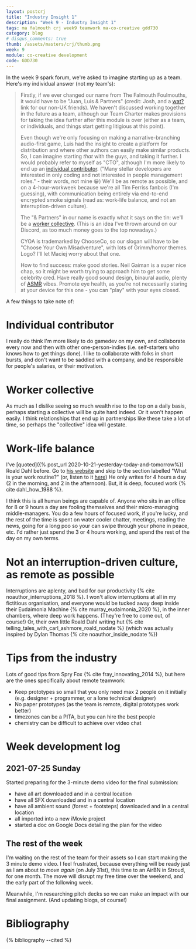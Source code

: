 ```yaml
---
layout: postcrj
title: "Industry Insight 1"
description: "Week 9 - Industry Insight 1"
tags: ma falmouth crj week9 teamwork ma-co-creative gdd730
category: blog
# disqus_comments: true
thumb: /assets/masters/crj/thumb.png
week: 9
module: co-creative development
code: GDD730
---
```


In the week 9 spark forum, we're asked to imagine starting up as a team. Here's my individual answer (not my team's):

> Firstly, if we ever changed our name from The Falmouth Foulmouths, it would have to be "Juan, Luis & Partners" (credit: Josh, and a [wat?](https://en.wikipedia.org/wiki/John_Lewis_%26_Partners) link for our non-UK friends). We haven't discussed working together in the future as a team, although our Team Charter makes provisions for taking the idea further after this module is over (either as a team, or individuals, and things start getting litigious at this point). 
>
> Even though we're only focusing on making a narrative-branching audio-first game, Luis had the insight to create a platform for distribution and where other authors can easily make similar products. So, I can imagine starting *that* with the guys, and taking it further. I would probably refer to myself as "CTO", although I'm more likely to end up an [individual contributor](https://www.quora.com/What-does-the-term-Individual-Contributor-Role-the-HR-guys-in-IT-industry-came-up-with-these-days). ("Many stellar developers are interested in only coding and not interested in people management roles." - their words, not mine 😀) We'll be as remote as possible, and on a 4-hour-workweek because we're all Tim Ferriss fanbois (I'm guessing), with communication being entirely via end-to-end encrypted smoke signals (read as: work-life balance, and not an interruption-driven culture).
>
> The "& Partners" in our name is exactly what it says on the tin: we'll be a [worker collective](https://en.wikipedia.org/wiki/Worker_cooperative#Worker_collectives). (This is an idea I've thrown around on our Discord, as too much money goes to the top nowadays.)
>
> CYOA is trademarked by ChooseCo, so our slogan will have to be "Choose Your Own Misadventure", with lots of Grimm/horror themes. Logo? I'll let Maciej worry about that one.
>
> How to find success: make good stories. Neil Gaiman is a super nice chap, so it might be worth trying to approach him to get some celebrity cred. Have really good sound design, binaural audio, plenty of [ASMR](https://en.wikipedia.org/wiki/ASMR) vibes. Promote eye health, as you're not necessarily staring at your device for this one - you can "play" with your eyes closed.

A few things to take note of:

# Individual contributor

I really do think I'm more likely to do gamedev on my own, and collaborate every now and then with other one-person-indies (i.e. self-starters who knows how to get things done). I like to collaborate with folks in short bursts, and don't want to be saddled with a company, and be responsible for people's salaries, or their motivation.

# Worker collective

As much as I dislike seeing so much wealth rise to the top on a daily basis, perhaps starting a collective will be quite hard indeed. Or it won't happen easily. I think relationships that end up in partnerships like these take a lot of time, so perhaps the "collective" idea will gestate.

# Work-life balance

I've [quoted]({% post_url 2020-10-21-yesterday-today-and-tomorrow%}) Roald Dahl before. Go to [his website](https://www.roalddahl.com/create-and-learn/write/roald-dahl-on-writing) and skip to the section labelled "What is your work routine?" (or, listen to it [here](https://youtu.be/99Q8MaoNvTM))
He only writes for 4 hours a day (2 in the morning, and 2 in the afternoon). But, it is deep, focused work {% cite dahl_how_1988 %}.

I think this is all human beings are capable of. Anyone who sits in an office for 8 or 9 hours a day are fooling themselves and their micro-managing middle-managers. You do a few hours of focused work, if you're lucky, and the rest of the time is spent on water cooler chatter, meetings, reading the news, going for a long poo so your can swipe through your phone in peace, etc. I'd rather just spend the 3 or 4 hours working, and spend the rest of the day on my own terms.


# Not an interruption-driven culture, as remote as possible

Interruptions are aplenty, and bad for our productivity {% cite noauthor_interruptions_2018 %}. I won't allow interruptions at all in my fictitious organisation, and everyone would be tucked away deep inside their Eudaimonia Machine {% cite murray_eudaimonia_2020 %}, in the inner chambers, where deep work happens. (They're free to come out, of course!) Or, their own little Roald Dahl writing hut {% cite telling_tales_with_carl_ashmore_roald_nodate %} (which was actually inspired by Dylan Thomas {% cite noauthor_inside_nodate %})

# Tips from the industry

Lots of good tips from Spry Fox {% cite fray_innovating_2014 %}, but here are the ones specifically about remote teamwork:

- Keep prototypes so small that you only need max 2 people on it initially (e.g. designer + programmer, or a lone technical designer)
- No paper prototypes (as the team is remote, digital prototypes work better)
- timezones can be a PITA, but you can hire the best people
- chemistry can be difficult to achieve over video chat

# Week development log

## 2021-07-25 Sunday

Started preparing for the 3-minute demo video for the final submission:
- have all art downloaded and in a central location
- have all SFX downloaded and in a central location
- have all ambient sound (forest + footsteps) downloaded and in a central location
- all imported into a new iMovie project
- started a doc on Google Docs detailing the plan for the video

## The rest of the week

I'm waiting on the rest of the team for their assets so I can start making the 3 minute demo video. I feel frustrated, because everything will be ready just as I am about to *move again* (on July 31st), this time to an AirBN in Stroud, for one month. The move will disrupt my free time over the weekend, and the early part of the following week.

Meanwhile, I'm researching pitch decks so we can make an impact with our final assignment. (And updating blogs, of course!)

# Bibliography

{% bibliography --cited %}
